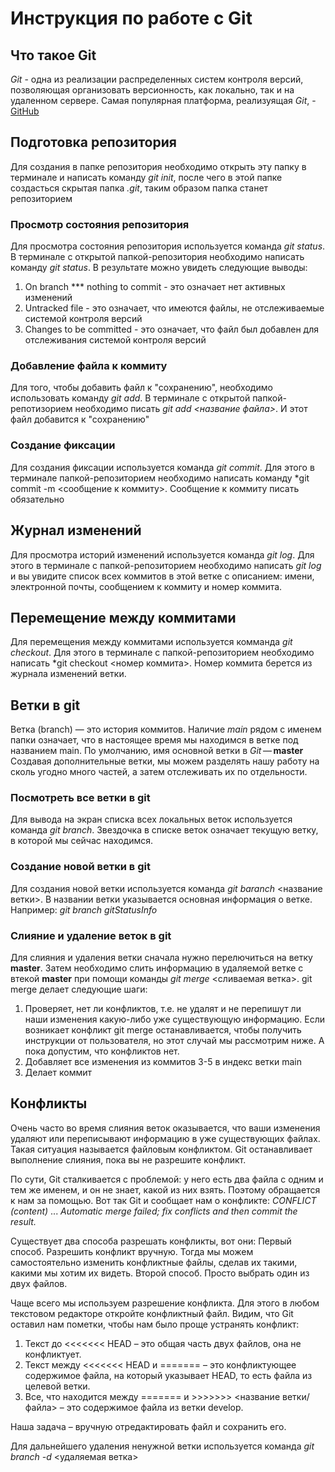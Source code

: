 # Инструкция по работе с Git

## Что такое Git
*Git* - одна из реализации распределенных систем контроля версий, позволяющая организовать версионность, как локально, так и на удаленном сервере. Самая популярная платформа, реализуящая *Git*, - [GitHub](https://github.com) 

## Подготовка репозитория
Для создания в папке репозитория необходимо открыть эту папку в терминале и написать команду *git init*, после чего в этой папке создасться скрытая папка *.git*, таким образом папка станет репозиторием

### Просмотр состояния репозитория
Для просмотра состояния репозитория используется команда *git status*. В терминале с открытой папкой-репозитория необходимо написать команду *git status*. В результате можно увидеть следующие выводы:
1. On branch *** nothing to commit - это означает нет активных изменений
2. Untracked file - это означает, что имеются файлы, не отслеживаемые системой контроля версий
3. Changes to be committed - это означает, что файл был добавлен для отслеживания системой контроля версий

### Добавление файла к коммиту
Для того, чтобы добавить файл к "сохранению", необходимо использовать команду *git add*. В терминале с открытой папкой-репотизорием необходимо писать *git add <название файла>*. И этот файл добавится к "сохранению"

### Создание фиксации
Для создания фиксации используется команда *git commit*. Для этого в терминале папкой-репозиторием необходимо написать команду *git commit -m <сообщение к коммиту>. Сообщение к коммиту писать обязательно

## Журнал изменений
Для просмотра историй изменений используется команда *git log*. Для этого в терминале с папкой-репозиторием необходимо написать *git log* и вы увидите список всех коммитов в этой ветке с описанием: имени, электронной почты, сообщением к коммиту и номер коммита.

## Перемещение между коммитами
Для перемещения между коммитами используется комманда *git checkout*. Для этого в терминале с папкой-репозиторием необходимо написать *git checkout <номер коммита>. Номер коммита берется из журнала изменений ветки.

## Ветки в git
Ветка (branch) — это история коммитов.
Наличие *main* рядом с именем папки означает, что в настоящее время мы находимся в ветке под названием main. 
По умолчанию, имя основной ветки в *Git* — **master** 
Создавая дополнительные ветки, мы можем разделять нашу работу на сколь угодно много частей, а затем отслеживать их по отдельности.

### Посмотреть все ветки в git
Для вывода на экран списка всех локальных веток используется команда *git branch*. 
Звездочка в списке веток означает текущую ветку, в которой мы сейчас находимся.

### Создание новой ветки в git
Для создания новой ветки используется команда *git baranch* <название ветки>. В названии ветки указывается основная информация о ветке. Например: *git branch gitStatusInfo*

### Cлияние и удаление веток в git
Для слияния и удаления ветки сначала нужно перелючиться на ветку **master**. Затем необходимо слить информацию в удаляемой ветке с втекой **master** при помощи команды *git merge* <сливаемая ветка>.
git merge делает следующие шаги:
1. Проверяет, нет ли конфликтов, т.е. не удалят и не перепишут ли наши изменения какую-либо уже существующую информацию. Если возникает конфликт git merge останавливается, чтобы получить инструкции от пользователя, но этот случай мы рассмотрим ниже. А пока допустим, что конфликтов нет.
2. Добавляет все изменения из коммитов 3-5 в индекс ветки main
3. Делает коммит

## Конфликты
Очень часто во время слияния веток оказывается, что ваши изменения удаляют или переписывают информацию в уже существующих файлах. Такая ситуация называется файловым конфликтом. Git останавливает выполнение слияния, пока вы не разрешите конфликт.

По сути, Git сталкивается с проблемой: у него есть два файла с одним и тем же именем, и он не знает, какой из них взять. Поэтому обращается к нам за помощью.
Вот так Git и сообщает нам о конфликте: *CONFLICT (content)* ... *Automatic merge failed; fix conflicts and then commit the result.*

Существует два способа разрешать конфликты, вот они:
Первый способ. Разрешить конфликт вручную. Тогда мы можем самостоятельно изменить конфликтные файлы, сделав их такими, какими мы хотим их видеть.
Второй способ. Просто выбрать один из двух файлов.

Чаще всего мы используем разрешение конфликта.
Для этого в любом текстовом редакторе откройте конфликтный файл.
Видим, что Git оставил нам пометки, чтобы нам было проще устранять конфликт:
1. Текст до <<<<<<< HEAD – это общая часть двух файлов, она не конфликтует.
2. Текст между <<<<<<< HEAD и ======= – это конфликтующее содержимое файла, на который указывает HEAD, то есть файла из целевой ветки.
3. Все, что находится между ======= и >>>>>>> <название ветки/файла> – это содержимое файла из ветки develop.

Наша задача – вручную отредактировать файл и сохранить его.

Для дальнейшего удаления ненужной ветки используется команда *git branch -d* <удаляемая ветка>